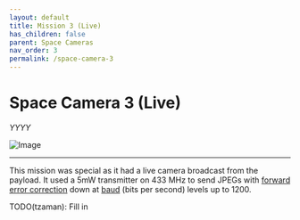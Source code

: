 ```yaml
---
layout: default
title: Mission 3 (Live)
has_children: false
parent: Space Cameras
nav_order: 3
permalink: /space-camera-3
---
```


# Space Camera 3 (Live)

*YYYY*<br />

![Image](docs/polaroids-from-space/XXX.jpg)

-----

This mission was special as it had a live camera broadcast from the payload. It used a 5mW
transmitter on 433 MHz to send JPEGs with [forward error correction](https://en.wikipedia.org/wiki/Forward_error_correction)
down at [baud](https://en.wikipedia.org/wiki/Baud) (bits per second) levels up to 1200.

TODO(tzaman): Fill in
